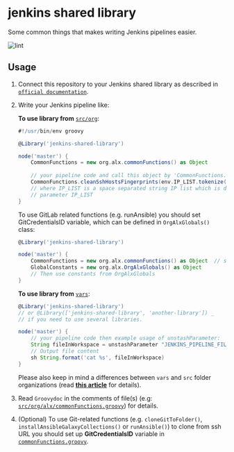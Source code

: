 # jenkins shared library

Some common things that makes writing Jenkins pipelines easier.

![lint](https://github.com/alexanderbazhenoff/jenkins-shared-library/actions/workflows/lint.yml/badge.svg?branch=main)

## Usage

1. Connect this repository to your Jenkins shared library as described in
[`official documentation`](https://www.jenkins.io/doc/book/pipeline/shared-libraries/#global-shared-libraries).
2. Write your Jenkins pipeline like:

    **To use library from** [`src/org`](src/org/alx):

    ```groovy
    #!/usr/bin/env groovy
    
    @Library('jenkins-shared-library')
    
    node('master') {
        CommonFunctions = new org.alx.commonFunctions() as Object
        
        // your pipeline code and call this object by 'CommonFunctions.<functionName>', e.g:
        CommonFunctions.cleanSshHostsFingerprints(env.IP_LIST.tokenize(' '))
        // where IP_LIST is a space separated string IP list which is defined by pipeline 
        // parameter IP_LIST
    }
    ```

    To use GitLab related functions (e.g. runAnsible) you should set GitCredentialsID variable, which can be defined in
`OrgAlxGlobals()` class:

    ```groovy
    @Library('jenkins-shared-library')
   
    node('master') {
        CommonFunctions = new org.alx.commonFunctions() as Object  // shout be placed before GlobalConstants 
        GlobalConstants = new org.alx.OrgAlxGlobals() as Object
        // Then use constants from OrgAlxGlobals        
    }
    ```

    **To use library from** [`vars`](vars):

    ```groovy
    @Library('jenkins-shared-library')
    // or @Library(['jenkins-shared-library', 'another-library']) _
    // if you need to use several libraries.
    
    node('master') {
        // your pipeline code then example usage of unstashParameter:
        String fileInWorkspace = unstashParameter "JENKINS_PIPELINE_FILE_PARAMETER_NAME"
        // Output file content
        sh String.format('cat %s', fileInWorkspace)
    }
    
    ```

    Please also keep in mind a differences between `vars` and `src` folder organizations
    (read [**this article**](http://tdongsi.github.io/blog/2017/12/26/class-in-jenkins-shared-library/) for details).

3. Read `Groovydoc` in the comments of file(s) (e.g:
[`src/org/alx/commonFunctions.groovy`](src/org/alx/commonFunctions.groovy)) for details.
4. (Optional) To use Git-related functions (e.g. `cloneGitToFolder()`, `installAnsibleGalaxyCollections()` or
`runAnsible()`) to clone from ssh URL you should set up **GitCredentialsID** variable in
[`commonFunctions.groovy`](src/org/alx/commonFunctions.groovy).
